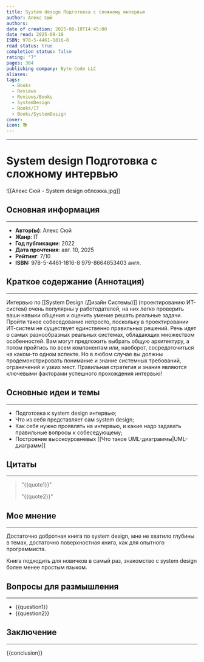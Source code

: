 ```yaml
---
title: System design Подготовка с сложному интервью
author: Алекс Сюй
authors: 
date of creation: 2025-08-10T14:45:00
date read: 2025-08-10
ISBN: 978-5-4461-1816-8
read status: true
completion status: false
rating: "7"
pages: 304
publishing company: Byte Code LLC
aliases: 
tags:
  - Books
  - Reviews
  - Reviews/Books
  - SystemDesign
  - Books/IT
  - Books/SystemDesign
cover: 
icon: 📚
---
```

---
# System design Подготовка с сложному интервью

![[Алекс Сюй - System design обложка.jpg]]

## Основная информация
---

- **Автор(ы)**: Алекс Сюй
- **Жанр**: IT
- **Год публикации**: 2022
- **Дата прочтения**: авг. 10, 2025
- **Рейтинг**: 7/10
- **ISBN:** 978-5-4461-1816-8
	    979-8664653403 англ.


## Краткое содержание (Аннотация)
---

Интервью по [[System Design (Дизайн Системы)]] (проектированию ИТ-систем) очень популярны у работодателей, на них легко проверить ваши навыки общения и оценить умение решать реальные задачи. Пройти такое собеседование непросто, поскольку в проектировании ИТ-систем не существует единственно правильных решений. Речь идет о самых разнообразных реальных системах, обладающих множеством особенностей. Вам могут предложить выбрать общую архитектуру, а потом пройтись по всем компонентам или, наоборот, сосредоточиться на каком-то одном аспекте. Но в любом случае вы должны продемонстрировать понимание и знание системных требований, ограничений и узких мест.
Правильная стратегия и знания являются ключевыми факторами успешного прохождения интервью!


## Основные идеи и темы
---

- Подготовка к system design интервью;
- Что из себя представляет сам system design;
- Как себя нужно проявлять на интервью, и какие надо задавать правильные вопросы к собеседующему;
- Построение высокоуровневых [[Что такое UML-диаграммы|UML-диаграмм]]


## Цитаты
---

> "{{quote1}}"
> 
> "{{quote2}}"


## Мое мнение
---

Достаточно добротная книга по system design, мне не хватило глубины в темах, достаточно поверхностная книга, как для опытного программиста.

Книга подходить для новичков в самый раз, знакомство с system design более менее простым языком.


## Вопросы для размышления
---

- {{question1}}
- {{question2}}


## Заключение
---

{{conclusion}}

